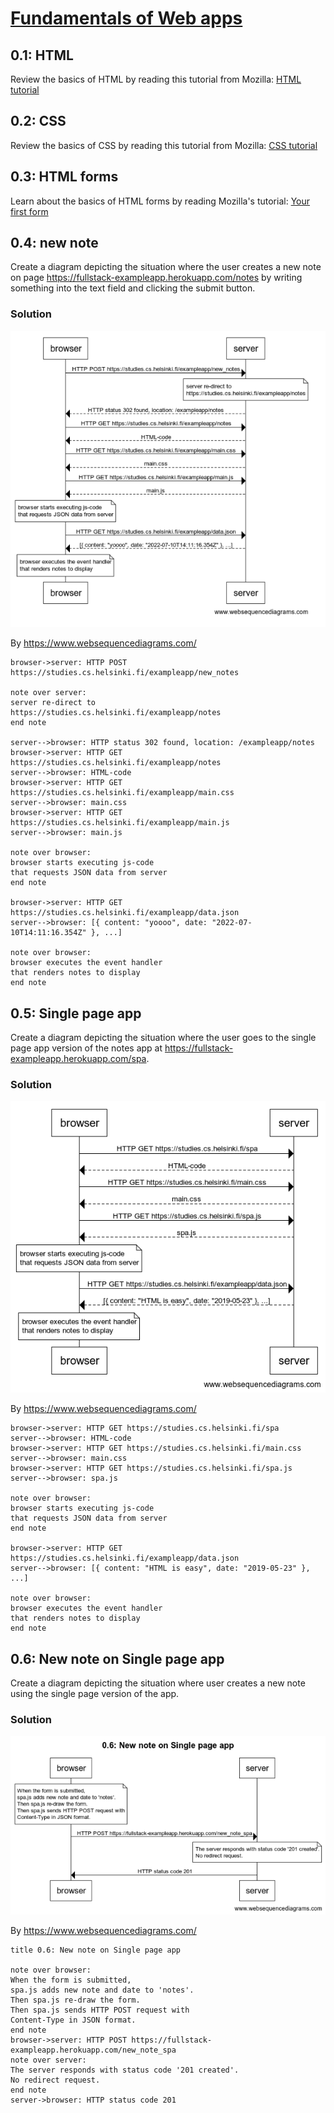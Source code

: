 # [Fundamentals of Web apps](https://fullstackopen.com/en/part0/fundamentals_of_web_apps)

## 0.1: HTML

Review the basics of HTML by reading this tutorial from Mozilla: [HTML tutorial](https://developer.mozilla.org/en-US/docs/Learn/Getting_started_with_the_web/HTML_basics)

## 0.2: CSS

Review the basics of CSS by reading this tutorial from Mozilla: [CSS tutorial](https://developer.mozilla.org/en-US/docs/Learn/Getting_started_with_the_web/CSS_basics)

## 0.3: HTML forms

Learn about the basics of HTML forms by reading Mozilla's tutorial: [Your first form](https://developer.mozilla.org/en-US/docs/Learn/Forms/Your_first_form)

## 0.4: new note

Create a diagram depicting the situation where the user creates a new note on page https://fullstack-exampleapp.herokuapp.com/notes by writing something into the text field and clicking the submit button.

### Solution

![New note](0.4.new_note.png)

By https://www.websequencediagrams.com/


```
browser->server: HTTP POST https://studies.cs.helsinki.fi/exampleapp/new_notes

note over server:
server re-direct to 
https://studies.cs.helsinki.fi/exampleapp/notes
end note

server-->browser: HTTP status 302 found, location: /exampleapp/notes
browser->server: HTTP GET https://studies.cs.helsinki.fi/exampleapp/notes
server-->browser: HTML-code
browser->server: HTTP GET https://studies.cs.helsinki.fi/exampleapp/main.css
server-->browser: main.css
browser->server: HTTP GET https://studies.cs.helsinki.fi/exampleapp/main.js
server-->browser: main.js

note over browser:
browser starts executing js-code
that requests JSON data from server
end note

browser->server: HTTP GET https://studies.cs.helsinki.fi/exampleapp/data.json
server-->browser: [{ content: "yoooo", date: "2022-07-10T14:11:16.354Z" }, ...]

note over browser:
browser executes the event handler
that renders notes to display
end note
```


## 0.5: Single page app

Create a diagram depicting the situation where the user goes to the single page app version of the notes app at https://fullstack-exampleapp.herokuapp.com/spa.

### Solution

![New note](0.5.spa.png)

By https://www.websequencediagrams.com/


```
browser->server: HTTP GET https://studies.cs.helsinki.fi/spa
server-->browser: HTML-code
browser->server: HTTP GET https://studies.cs.helsinki.fi/main.css
server-->browser: main.css
browser->server: HTTP GET https://studies.cs.helsinki.fi/spa.js
server-->browser: spa.js

note over browser:
browser starts executing js-code
that requests JSON data from server
end note

browser->server: HTTP GET https://studies.cs.helsinki.fi/exampleapp/data.json
server-->browser: [{ content: "HTML is easy", date: "2019-05-23" }, ...]

note over browser:
browser executes the event handler
that renders notes to display
end note
```




## 0.6: New note on Single page app

Create a diagram depicting the situation where user creates a new note using the single page version of the app.

### Solution

![New note](0.6.NewNoteonSinglePage.png)

By https://www.websequencediagrams.com/


```
title 0.6: New note on Single page app

note over browser:
When the form is submitted,
spa.js adds new note and date to 'notes'.
Then spa.js re-draw the form.
Then spa.js sends HTTP POST request with 
Content-Type in JSON format.
end note
browser->server: HTTP POST https://fullstack-exampleapp.herokuapp.com/new_note_spa
note over server:
The server responds with status code '201 created'.
No redirect request.
end note
server->browser: HTTP status code 201
```

